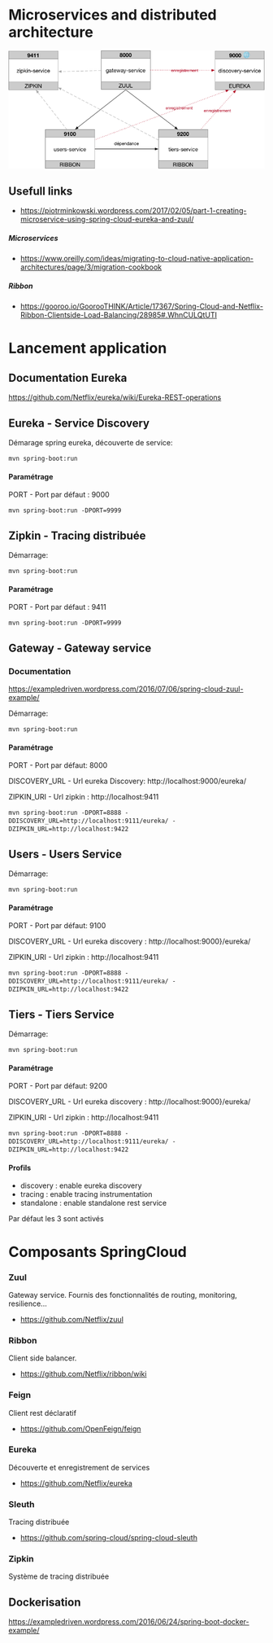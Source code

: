 # Microservices and distributed architecture
![Screenshot](https://github.com/sebChevre/microservicesexamples/blob/master/schema.png)

## Usefull links
* https://piotrminkowski.wordpress.com/2017/02/05/part-1-creating-microservice-using-spring-cloud-eureka-and-zuul/
##### Microservices
* https://www.oreilly.com/ideas/migrating-to-cloud-native-application-architectures/page/3/migration-cookbook
##### Ribbon
* https://gooroo.io/GoorooTHINK/Article/17367/Spring-Cloud-and-Netflix-Ribbon-Clientside-Load-Balancing/28985#.WhnCULQtUTI

# Lancement application
## Documentation Eureka
https://github.com/Netflix/eureka/wiki/Eureka-REST-operations
## Eureka - Service Discovery
Démarage spring eureka, découverte de service:
```
mvn spring-boot:run
```
#### Paramétrage
PORT - Port par défaut : 9000
```
mvn spring-boot:run -DPORT=9999
```

## Zipkin - Tracing distribuée
Démarrage:
```
mvn spring-boot:run
```
#### Paramétrage
PORT - Port par défaut : 9411

```
mvn spring-boot:run -DPORT=9999
```

## Gateway - Gateway service
### Documentation
https://exampledriven.wordpress.com/2016/07/06/spring-cloud-zuul-example/

Démarrage:
```
mvn spring-boot:run
```
#### Paramétrage
PORT - Port par défaut: 8000

DISCOVERY_URL - Url eureka Discovery: http://localhost:9000/eureka/

ZIPKIN_URI - Url zipkin : http://localhost:9411
```
mvn spring-boot:run -DPORT=8888 -DDISCOVERY_URL=http://localhost:9111/eureka/ -DZIPKIN_URL=http://localhost:9422

```
## Users - Users Service
Démarrage:
```
mvn spring-boot:run
```
#### Paramétrage
PORT - Port par défaut: 9100

DISCOVERY_URL - Url eureka discovery : http://localhost:9000}/eureka/

ZIPKIN_URI - Url zipkin : http://localhost:9411
```
mvn spring-boot:run -DPORT=8888 -DDISCOVERY_URL=http://localhost:9111/eureka/ -DZIPKIN_URL=http://localhost:9422

```
## Tiers - Tiers Service
Démarrage:
```
mvn spring-boot:run
```
#### Paramétrage
PORT - Port par défaut: 9200

DISCOVERY_URL - Url eureka discovery : http://localhost:9000}/eureka/

ZIPKIN_URI - Url zipkin : http://localhost:9411
```
mvn spring-boot:run -DPORT=8888 -DDISCOVERY_URL=http://localhost:9111/eureka/ -DZIPKIN_URL=http://localhost:9422

```
#### Profils
* discovery : enable eureka discovery
* tracing : enable tracing instrumentation
* standalone : enable standalone rest service

Par défaut les 3 sont activés

# Composants SpringCloud
### Zuul
Gateway service. Fournis des fonctionnalités de routing, monitoring, resilience...
* https://github.com/Netflix/zuul

### Ribbon
Client side balancer.
* https://github.com/Netflix/ribbon/wiki

### Feign
Client rest déclaratif
* https://github.com/OpenFeign/feign

### Eureka
Découverte et enregistrement de services
* https://github.com/Netflix/eureka

### Sleuth
Tracing distribuée
* https://github.com/spring-cloud/spring-cloud-sleuth

### Zipkin 
Système de tracing distribuée

## Dockerisation
https://exampledriven.wordpress.com/2016/06/24/spring-boot-docker-example/
